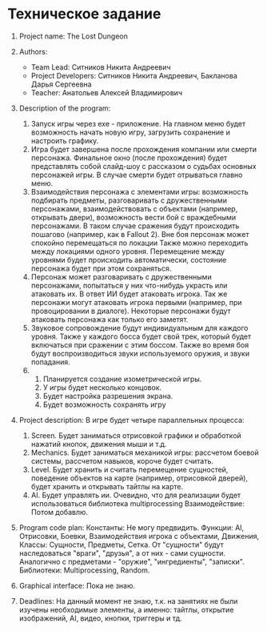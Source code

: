 # Техническое задание

1. Project name: The Lost Dungeon

2. Authors:
   - Team Lead: Ситников Никита Андреевич
   - Project Developers: Ситников Никита Андреевич, Бакланова Дарья Сергеевна
   - Teacher: Анатольев Алексей Владимирович

3. Description of the program:
   1) Запуск игры через exe - приложение. На главном меню будет возможность
   начать новую игру, загрузить сохранение и настроить графику.
   2) Игра будет завершена после прохождения компании или смерти персонажа. Финальное окно (после прохождения) будет 
   представлять собой слайд-шоу с рассказом о судьбах основных персонажей игры. В случае смерти будет отрываться главно меню.
   3) Взаимодействия персонажа с элементами игры: возможность подбирать предметы, разговаривать с дружественными персонажами,
   взаимодействовать с объектами (например, открывать двери), возможность вести бой с враждебными персонажами. В таком случае
   сражения будут происходить пошагово (например, как в Fallout 2). Вне боя персонаж может спокойно перемещаться по локации
   Также можно переходить между локациями одного уровня. Перемещение между уровнями будет происходить автоматически, состояние 
   персонажа будет при этом сохраняться.
   4) Персонаж может разговаривать с дружественными персонажами, попытаться у них что-нибудь украсть или атаковать их.
   В ответ ИИ будет атаковать игрока. Так же персонажи могут атаковать игрока первыми (например, при провоцировании в 
   диалоге). Некоторые персонажи будут атаковать персонажа как только его заметят.
   5) Звуковое сопровождение будут индивидуальным для каждого уровня. Также у каждого босса будет свой трек, который 
   будет включаться при сражении с этим боссом. Также во время боя будут воспроизводиться звуки используемого оружия, и звуки попадания.
   6) 1) Планируется создание изометрической игры.
      2) У игры будет несколько концовок.
      3) Будет настройка разрешения экрана.
      4) Будет возможность сохранять игру
4. Project description:
   В игре будет четыре параллельных процесса:
   1) Screen. Будет заниматься отрисовкой графики и обработкой нажатий кнопок, движения мыши и т.д.
   2) Mechanics. Будет заниматься механикой игры: рассчетом боевой системы, рассчетом навыков, короче будет считать.
   3) Level. Будет хранить и считать перемещение сущностей, поведение объектов на карте (например, отрисовкой дверей),
   будет хранить и открывать тайтлы на карте.
   4) AI. Будет управлять ии.
   Очевидно, что для реализации будет использоваться библиотека multiprocessing
   Взаимодействие:
   Потом добавлю.
   
5. Program code plan:
   Константы: Не могу предвидить.
   Функции: AI, Отрисовки, Боевки, Взаимодействия игрока с объектами, Движения, 
   Классы: Сущности, Предметы, Сетка. От "сущности" будут наследоваться "враги", "друзья", а от них - сами сущности. 
   Аналогично с предметами - "оружие", "ингредиенты", "записки".
   Библиотеки: Multiprocessing, Random.
6. Graphical interface:
   Пока не знаю.
7. Deadlines:
На данный момент не знаю, т.к. на занятиях не были изучены необходимые элементы, а именно: тайтлы, открытие изображений, AI,
видео, кнопки, триггеры и тд.
   